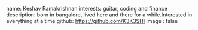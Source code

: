 name: Keshav Ramakrishnan
interests: guitar, coding and finance
description: born in bangalore, lived here and there for a while.Interested in everything at a time
github: https://github.com/K3K3SHI
image : false


